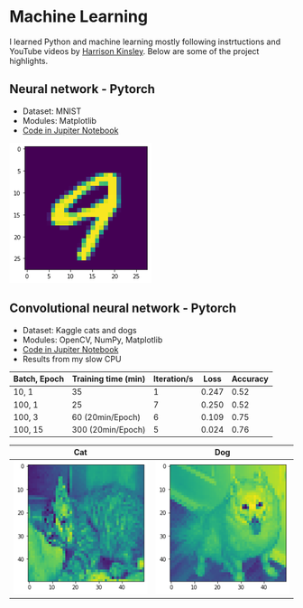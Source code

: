 # Machine Learning

I learned Python and machine learning mostly following instrtuctions and YouTube videos by  [Harrison Kinsley](https://pythonprogramming.net/). Below are some of the project highlights.

## Neural network - Pytorch

+ Dataset: MNIST
+ Modules: Matplotlib
+ [Code in Jupiter Notebook](https://github.com/nirajan-mandal/Machine_Learning/blob/main/3_MNIST.ipynb)

![alt text](https://github.com/nirajan-mandal/Machine_Learning/blob/main/nine.png "Nine")


## Convolutional neural network - Pytorch

+ Dataset: Kaggle cats and dogs
+ Modules: OpenCV, NumPy, Matplotlib
+ [Code in Jupiter Notebook](https://github.com/nirajan-mandal/Machine_Learning/blob/main/5_cats_dogs.ipynb)
+ Results from my slow CPU

Batch, Epoch | Training time (min) | Iteration/s | Loss | Accuracy
--- | --- | --- | --- | ---
10, 1 | 35 | 1 | 0.247 | 0.52
100, 1 | 25 | 7 | 0.250 | 0.52
100, 3 | 60 (20min/Epoch) | 6 | 0.109 | 0.75
100, 15 | 300 (20min/Epoch) | 5 | 0.024 | 0.76

Cat | Dog 
--- | --- 
![alt text](https://github.com/nirajan-mandal/Machine_Learning/blob/main/cat_2.png "Cat") | ![alt text](https://github.com/nirajan-mandal/Machine_Learning/blob/main/dog_1.png "Dog") 





